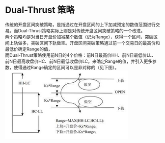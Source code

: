 # Dual-Thrust 策略
传统的开盘区间突破策略，是指通过在开盘区间的上下加减预定的数值范围进行交易。而Dual-Thrust策略实际上则是对传统开盘区间突破策略的一个改进。<br>
两个策略均是对当日开盘价加减某个数值（记为Range），获得一个区间，突破区间上轨做多，突破区间下轨做空。开盘区间突破策略通过前一个交易日的最高价和最低价确定Range的值，<br>
而Dual-Thrust策略使用前N日的4个价格：前N日最高价HH、前N日最低价LL、前N日最高收盘价HC、前N日最低收盘价LC，来确定Range的值，并引入更多参数，使得通过Range确定的区间可以是非对称的（见下图）。<br>
![](https://github.com/BigNewbiePlus/QuantTradeStrategy/raw/master/images/Dual-Thrust.jpg)
